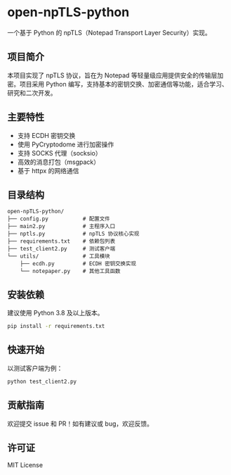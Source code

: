 # open-npTLS-python

一个基于 Python 的 npTLS（Notepad Transport Layer Security）实现。

## 项目简介
本项目实现了 npTLS 协议，旨在为 Notepad 等轻量级应用提供安全的传输层加密。项目采用 Python 编写，支持基本的密钥交换、加密通信等功能，适合学习、研究和二次开发。

## 主要特性
- 支持 ECDH 密钥交换
- 使用 PyCryptodome 进行加密操作
- 支持 SOCKS 代理（socksio）
- 高效的消息打包（msgpack）
- 基于 httpx 的网络通信

## 目录结构
```
open-npTLS-python/
├── config.py           # 配置文件
├── main2.py            # 主程序入口
├── nptls.py            # npTLS 协议核心实现
├── requirements.txt    # 依赖包列表
├── test_client2.py     # 测试客户端
└── utils/              # 工具模块
    ├── ecdh.py         # ECDH 密钥交换实现
    └── notepaper.py    # 其他工具函数
```

## 安装依赖
建议使用 Python 3.8 及以上版本。

```bash
pip install -r requirements.txt
```

## 快速开始
以测试客户端为例：

```bash
python test_client2.py
```

## 贡献指南
欢迎提交 issue 和 PR！如有建议或 bug，欢迎反馈。

## 许可证
MIT License
